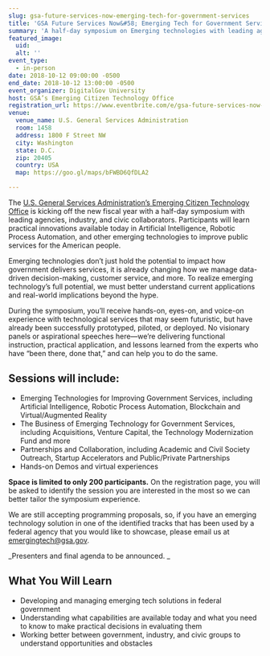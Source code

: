 ```yaml
---
slug: gsa-future-services-now-emerging-tech-for-government-services
title: 'GSA Future Services Now&#58; Emerging Tech for Government Services'
summary: 'A half-day symposium on Emerging technologies with leading agencies, industry, and civic collaborators.'
featured_image:
  uid:
  alt: ''
event_type:
  - in-person
date: 2018-10-12 09:00:00 -0500
end_date: 2018-10-12 13:00:00 -0500
event_organizer: DigitalGov University
host: GSA’s Emerging Citizen Technology Office
registration_url: https://www.eventbrite.com/e/gsa-future-services-now-emerging-tech-for-government-services-registration-50595878635
venue:
  venue_name: U.S. General Services Administration
  room: 1458
  address: 1800 F Street NW
  city: Washington
  state: D.C.
  zip: 20405
  country: USA
  map: https://goo.gl/maps/bFWBD6QfDLA2

---
```


The [U.S. General Services Administration’s Emerging Citizen Technology Office](https://emerging.digital.gov/) is kicking off the new fiscal year with a half-day symposium with leading agencies, industry, and civic collaborators. Participants will learn practical innovations available today in Artificial Intelligence, Robotic Process Automation, and other emerging technologies to improve public services for the American people.

Emerging technologies don’t just hold the potential to impact how government delivers services, it is already changing how we manage data-driven decision-making, customer service, and more. To realize emerging technology’s full potential, we must better understand current applications and real-world implications beyond the hype.

During the symposium, you’ll receive hands-on, eyes-on, and voice-on experience with technological services that may seem futuristic, but have already been successfully prototyped, piloted, or deployed. No visionary panels or aspirational speeches here—we’re delivering functional instruction, practical application, and lessons learned from the experts who have “been there, done that,” and can help you to do the same.

## Sessions will include:

- Emerging Technologies for Improving Government Services, including Artificial Intelligence, Robotic Process Automation, Blockchain and Virtual/Augmented Reality
- The Business of Emerging Technology for Government Services, including Acquisitions, Venture Capital, the Technology Modernization Fund and more
- Partnerships and Collaboration, including  Academic and Civil Society Outreach, Startup Accelerators and Public/Private Partnerships
- Hands-on Demos and virtual experiences

**Space is limited to only 200 participants.** On the registration page, you will be asked to identify the session you are interested in the most so we can better tailor the symposium experience.

We are still accepting programming proposals, so, if you have an emerging technology solution in one of the identified tracks that has been used by a federal agency that you would like to showcase, please email us at [emergingtech@gsa.gov](mailto:emergingtech@gsa.gov).

_Presenters and final agenda to be announced. _

## What You Will Learn

- Developing and managing emerging tech solutions in federal government
- Understanding what capabilities are available today and what you need to know to make practical decisions in evaluating them
- Working better between government, industry, and civic groups to understand opportunities and obstacles
